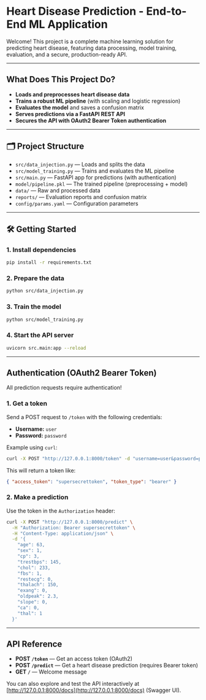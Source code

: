 # Heart Disease Prediction - End-to-End ML Application

Welcome! This project is a complete machine learning solution for predicting heart disease, featuring data processing, model training, evaluation, and a secure, production-ready API.

---

##  What Does This Project Do?

- **Loads and preprocesses heart disease data**
- **Trains a robust ML pipeline** (with scaling and logistic regression)
- **Evaluates the model** and saves a confusion matrix
- **Serves predictions via a FastAPI REST API**
- **Secures the API with OAuth2 Bearer Token authentication**

---

## 🗂️ Project Structure

- `src/data_injection.py` — Loads and splits the data
- `src/model_training.py` — Trains and evaluates the ML pipeline
- `src/main.py` — FastAPI app for predictions (with authentication)
- `model/pipeline.pkl` — The trained pipeline (preprocessing + model)
- `data/` — Raw and processed data
- `reports/` — Evaluation reports and confusion matrix
- `config/params.yaml` — Configuration parameters

---

## 🛠️ Getting Started

### 1. **Install dependencies**

```bash
pip install -r requirements.txt
```

### 2. **Prepare the data**

```bash
python src/data_injection.py
```

### 3. **Train the model**

```bash
python src/model_training.py
```

### 4. **Start the API server**

```bash
uvicorn src.main:app --reload
```

---

## Authentication (OAuth2 Bearer Token)

All prediction requests require authentication!

### 1. **Get a token**

Send a POST request to `/token` with the following credentials:

- **Username:** `user`
- **Password:** `password`

Example using `curl`:

```bash
curl -X POST "http://127.0.0.1:8000/token" -d "username=user&password=password"
```

This will return a token like:

```json
{ "access_token": "supersecrettoken", "token_type": "bearer" }
```

### 2. **Make a prediction**

Use the token in the `Authorization` header:

```bash
curl -X POST "http://127.0.0.1:8000/predict" \
  -H "Authorization: Bearer supersecrettoken" \
  -H "Content-Type: application/json" \
  -d '{
    "age": 63,
    "sex": 1,
    "cp": 3,
    "trestbps": 145,
    "chol": 233,
    "fbs": 1,
    "restecg": 0,
    "thalach": 150,
    "exang": 0,
    "oldpeak": 2.3,
    "slope": 0,
    "ca": 0,
    "thal": 1
  }'
```

---

## API Reference

- **POST `/token`** — Get an access token (OAuth2)
- **POST `/predict`** — Get a heart disease prediction (requires Bearer token)
- **GET `/`** — Welcome message

You can also explore and test the API interactively at [http://127.0.0.1:8000/docs](http://127.0.0.1:8000/docs) (Swagger UI).
